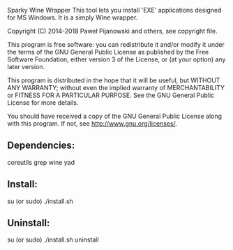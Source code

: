 Sparky Wine Wrapper
This tool lets you install 'EXE' applications designed for MS Windows. It is a simply Wine wrapper.

Copyright (C) 2014-2018 Paweł Pijanowski and others, see copyright file.

This program is free software: you can redistribute it and/or modify
it under the terms of the GNU General Public License as published by
the Free Software Foundation, either version 3 of the License, or
(at your option) any later version.

This program is distributed in the hope that it will be useful,
but WITHOUT ANY WARRANTY; without even the implied warranty of
MERCHANTABILITY or FITNESS FOR A PARTICULAR PURPOSE.  See the
GNU General Public License for more details.

You should have received a copy of the GNU General Public License
along with this program.  If not, see <http://www.gnu.org/licenses/>.

Dependencies:
-------------
coreutils
grep
wine
yad

Install:
-------------
su (or sudo) 
./install.sh

Uninstall:
-------------
su (or sudo)
./install.sh uninstall
